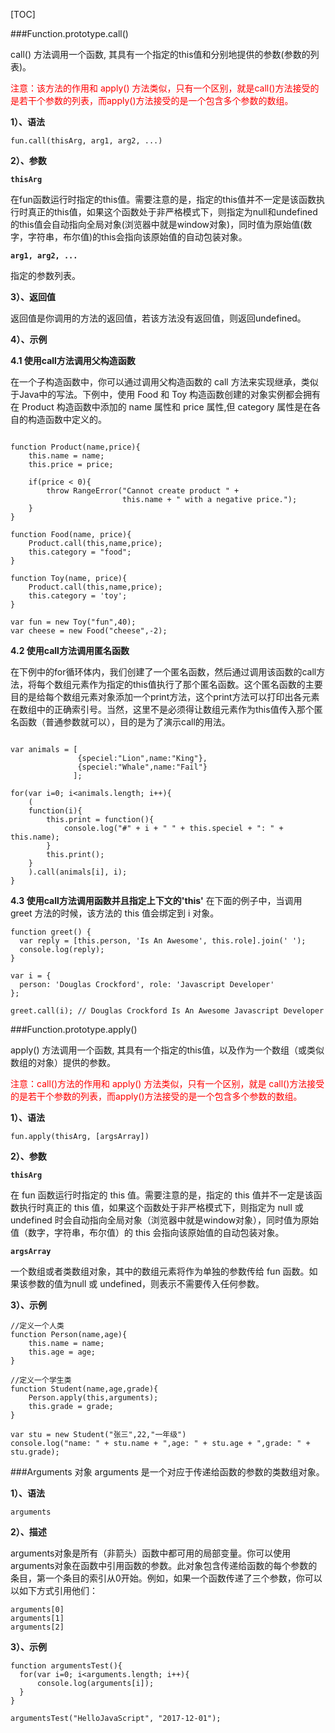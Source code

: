 [TOC]

###Function.prototype.call()


call() 方法调用一个函数, 其具有一个指定的this值和分别地提供的参数(参数的列表)。

<font color="red">注意：该方法的作用和 apply() 方法类似，只有一个区别，就是call()方法接受的是若干个参数的列表，而apply()方法接受的是一个包含多个参数的数组。</font>

**1）、语法**
```
fun.call(thisArg, arg1, arg2, ...)
```

**2）、参数**

**`thisArg`**

在fun函数运行时指定的this值。需要注意的是，指定的this值并不一定是该函数执行时真正的this值，如果这个函数处于非严格模式下，则指定为null和undefined的this值会自动指向全局对象(浏览器中就是window对象)，同时值为原始值(数字，字符串，布尔值)的this会指向该原始值的自动包装对象。

**`arg1, arg2, ...`**

指定的参数列表。

**3）、返回值**

返回值是你调用的方法的返回值，若该方法没有返回值，则返回undefined。

**4）、示例**

**4.1 使用call方法调用父构造函数**

 在一个子构造函数中，你可以通过调用父构造函数的 call 方法来实现继承，类似于Java中的写法。下例中，使用 Food 和 Toy 构造函数创建的对象实例都会拥有在 Product 构造函数中添加的 name 属性和 price 属性,但 category 属性是在各自的构造函数中定义的。
```

function Product(name,price){
	this.name = name;
	this.price = price;
	
	if(price < 0){
		throw RangeError("Cannot create product " + 
				         this.name + " with a negative price.");
	}
}

function Food(name, price){
	Product.call(this,name,price);
	this.category = "food";
}

function Toy(name, price){
	Product.call(this,name,price);
	this.category = 'toy';
}

var fun = new Toy("fun",40);
var cheese = new Food("cheese",-2);
```

**4.2  使用call方法调用匿名函数**

在下例中的for循环体内，我们创建了一个匿名函数，然后通过调用该函数的call方法，将每个数组元素作为指定的this值执行了那个匿名函数。这个匿名函数的主要目的是给每个数组元素对象添加一个print方法，这个print方法可以打印出各元素在数组中的正确索引号。当然，这里不是必须得让数组元素作为this值传入那个匿名函数（普通参数就可以），目的是为了演示call的用法。
```

var animals = [
               {speciel:"Lion",name:"King"},
               {speciel:"Whale",name:"Fail"}
              ];

for(var i=0; i<animals.length; i++){
	(
    function(i){
    	this.print = function(){
    		console.log("#" + i + " " + this.speciel + ": " + this.name);
    	}
    	this.print();
    }
	).call(animals[i], i);
}
```
**4.3  使用call方法调用函数并且指定上下文的'this'**
在下面的例子中，当调用 greet 方法的时候，该方法的 this 值会绑定到 i 对象。
```
function greet() {
  var reply = [this.person, 'Is An Awesome', this.role].join(' ');
  console.log(reply);
}

var i = {
  person: 'Douglas Crockford', role: 'Javascript Developer'
};

greet.call(i); // Douglas Crockford Is An Awesome Javascript Developer
```


###Function.prototype.apply()


apply() 方法调用一个函数, 其具有一个指定的this值，以及作为一个数组（或类似数组的对象）提供的参数。

<font color="red">注意：call()方法的作用和 apply() 方法类似，只有一个区别，就是 call()方法接受的是若干个参数的列表，而apply()方法接受的是一个包含多个参数的数组。</font>

**1）、语法**
```
fun.apply(thisArg, [argsArray])
```

**2）、参数**

**`thisArg`**

在 fun 函数运行时指定的 this 值。需要注意的是，指定的 this 值并不一定是该函数执行时真正的 this 值，如果这个函数处于非严格模式下，则指定为 null 或 undefined 时会自动指向全局对象（浏览器中就是window对象），同时值为原始值（数字，字符串，布尔值）的 this 会指向该原始值的自动包装对象。

**`argsArray`**

一个数组或者类数组对象，其中的数组元素将作为单独的参数传给 fun 函数。如果该参数的值为null 或 undefined，则表示不需要传入任何参数。


**3）、示例**
```
//定义一个人类
function Person(name,age){
    this.name = name;
    this.age = age;
}

//定义一个学生类
function Student(name,age,grade){
    Person.apply(this,arguments);
    this.grade = grade;
}

var stu = new Student("张三",22,"一年级")
console.log("name: " + stu.name + ",age: " + stu.age + ",grade: " + stu.grade);
```

###Arguments 对象
arguments 是一个对应于传递给函数的参数的类数组对象。

**1）、语法**

```
arguments
```

**2）、描述**

arguments对象是所有（非箭头）函数中都可用的局部变量。你可以使用arguments对象在函数中引用函数的参数。此对象包含传递给函数的每个参数的条目，第一个条目的索引从0开始。例如，如果一个函数传递了三个参数，你可以以如下方式引用他们：

```
arguments[0]
arguments[1]
arguments[2]
```
**3）、示例**
  ```
function argumentsTest(){
    for(var i=0; i<arguments.length; i++){
        console.log(arguments[i]);
    }
}

argumentsTest("HelloJavaScript", "2017-12-01");
```
